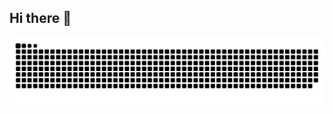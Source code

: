 ## Hi there 👋

<!--
**MoritzBusskamp/MoritzBusskamp** is a ✨ _special_ ✨ repository because its `README.md` (this file) appears on your GitHub profile.

Here are some ideas to get you started:

- 🔭 I’m currently working on ...
- 🌱 I’m currently learning ...
- 👯 I’m looking to collaborate on ...
- 🤔 I’m looking for help with ...
- 💬 Ask me about ...
- 📫 How to reach me: ...
- 😄 Pronouns: ...
- ⚡ Fun fact: ...
-->

<picture>
  <source media="(prefers-color-scheme: dark)" srcset="https://raw.githubusercontent.com/MoritzBusskamp/MoritzBusskamp/output/github-contribution-grid-snake-dark.svg">
  <source media="(prefers-color-scheme: light)" srcset="https://raw.githubusercontent.com/MoritzBusskamp/MoritzBusskamp/output/github-contribution-grid-snake.svg">
  <img alt="github contribution grid snake animation" src="https://raw.githubusercontent.com/MoritzBusskamp/MoritzBusskamp/output/github-contribution-grid-snake.svg">
</picture>
